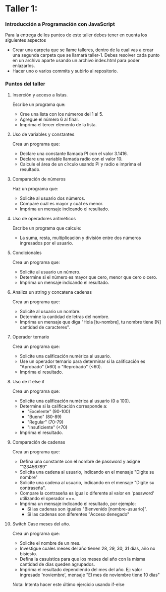 # Taller 1: 
### Introducción a Programación con JavaScript

Para la entrega de los puntos de este taller debes tener en cuenta los siguientes aspectos 
- Crear una carpeta que se llame talleres, dentro de la cual vas a crear una segunda carpeta que se llamará taller-1. Debes resolver cada punto en un archivo aparte usando un archivo index.html para poder enlazarlos.
- Hacer uno o varios commits y subirlo al repositorio.

### Puntos del taller

1. Inserción y acceso a listas.

   Escribe un programa que:

    - Cree una lista con los números del 1 al 5.
    - Agregue el número 6 al final.
    - Imprima el tercer elemento de la lista.

2. Uso de variables y constantes

    Crea un programa que:

   - Declare una constante llamada PI con el valor 3.1416.
   - Declare una variable llamada radio con el valor 10.
   - Calcule el área de un círculo usando PI y radio e imprima el resultado.

3. Comparación de números

    Haz un programa que:

    - Solicite al usuario dos números.
    - Compare cuál es mayor y cuál es menor.
    - Imprima un mensaje indicando el resultado.

4. Uso de operadores aritméticos

    Escribe un programa que calcule:

    - La suma, resta, multiplicación y división entre dos números ingresados por el usuario.

5. Condicionales

    Crea un programa que:

    - Solicite al usuario un número.
    - Determine si el número es mayor que cero, menor que cero o cero.
    - Imprima un mensaje indicando el resultado.

6. Analiza un string y concatena cadenas

    Crea un programa que:

    - Solicite al usuario un nombre.
    - Determine la cantidad de letras del nombre.
    - Imprima un mensaje que diga "Hola [tu-nombre], tu nombre tiene [N] cantidad de caracteres".

7. Operador ternario

    Crea un programa que:

    - Solicite una calificación numérica al usuario.
    - Use un operador ternario para determinar si la calificación es "Aprobado" (≥60) o "Reprobado" (<60).
    - Imprima el resultado.

8. Uso de if else if

    Crea un programa que:

    - Solicite una calificación numérica al usuario (0 a 100).
    - Determine si la calificación corresponde a:
        - "Excelente" (90-100)
        - "Bueno" (80-89)
        - "Regular" (70-79)
        - "Insuficiente" (<70)
    - Imprima el resultado.

9. Comparación de cadenas

    Crea un programa que:

    - Defina una constante con el nombre de password y asigne "123456789"
    - Solicita una cadena al usuario, indicando en el mensaje "Digite su nombre"
    - Solicite una cadena al usuario, indicando en el mensaje "Digite su contraseña".
    - Compare la contraseña es igual o diferente al valor en 'password' utilizando el operador ===.
    - Imprima un mensaje indicando el resultado, por ejemplo: 
      - Si las cadenas son iguales "Bienvenido [nombre-usuario]".
      - Si las cadenas son diferentes "Acceso denegado"

10. Switch Case meses del año.

    Crea un programa que:

    - Solicite el nombre de un mes.
    - Investigue cuales meses del año tienen 28, 29, 30, 31 días, año no bisiesto.
    - Defina la casuistica para que los meses del año con la misma cantidad de dias queden agrupados.
    - Imprima el resultado dependiendo del mes del año.
        Ej: valor ingresado 'noviembre', mensaje "El mes de noviembre tiene 10 dias"

    Nota: Intenta hacer este último ejercicio usando if-else
